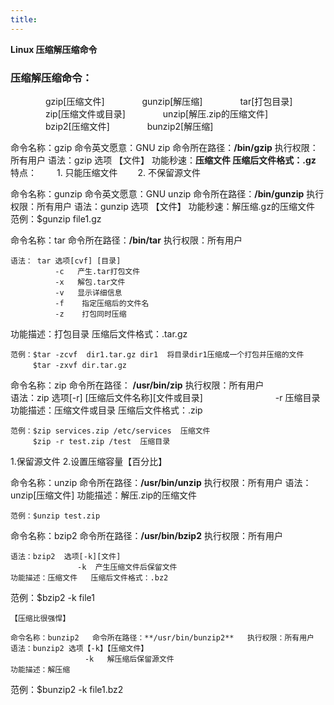 ```yaml
---
title: 
---
```


**Linux  压缩解压缩命令**

### 压缩解压缩命令：
　　　　gzip[压缩文件]
　　　　gunzip[解压缩]
　　　　tar[打包目录]
　　　　zip[压缩文件或目录]
　　　　unzip[解压.zip的压缩文件]
　　　　bzip2[压缩文件]
　　　　bunzip2[解压缩]

命令名称：gzip  命令英文愿意：GNU zip   命令所在路径：**/bin/gzip**
执行权限：所有用户    语法：gzip 选项 【文件】
功能秒速：**压缩文件   压缩后文件格式：.gz**
特点：
　　1. 只能压缩文件
　　2. 不保留源文件

命令名称：gunzip  命令英文愿意：GNU unzip   命令所在路径：**/bin/gunzip**
执行权限：所有用户    语法：gunzip 选项 【文件】
功能秒速：解压缩.gz的压缩文件  
范例：$gunzip file1.gz


命令名称：tar   命令所在路径：**/bin/tar**   执行权限：所有用户

```
语法： tar 选项[cvf] [目录]
　　　　　　-c   产生.tar打包文件
　　　　　　-x   解包.tar文件
　　　　　　-v   显示详细信息
　　　　　　-f    指定压缩后的文件名
　　　　　　-z    打包同时压缩
```

功能描述：打包目录
压缩后文件格式：.tar.gz
```
范例：$tar -zcvf  dir1.tar.gz dir1  将目录dir1压缩成一个打包并压缩的文件
　　　$tar -zxvf dir.tar.gz
```

命令名称：zip   命令所在路径： **/usr/bin/zip**   执行权限：所有用户  
语法：zip  选项[-r] [压缩后文件名称][文件或目录] 
　　　　　　　　-r 压缩目录
功能描述：压缩文件或目录    压缩后文件格式：.zip
```
范例：$zip services.zip /etc/services  压缩文件
　　　$zip -r test.zip /test  压缩目录
```
1.保留源文件  2.设置压缩容量【百分比】

命令名称：unzip   命令所在路径：**/usr/bin/unzip**  执行权限：所有用户
语法：unzip[压缩文件]   功能描述：解压.zip的压缩文件
```
范例：$unzip test.zip
```

命令名称：bzip2   命令所在路径：**/usr/bin/bzip2**    执行权限：所有用户 
```
语法：bzip2  选项[-k][文件]
　　　　　　　　　-k  产生压缩文件后保留文件
功能描述：压缩文件   压缩后文件格式：.bz2   
```
范例：$bzip2 -k file1
```
【压缩比很强悍】   

命令名称：bunzip2   命令所在路径：**/usr/bin/bunzip2**   执行权限：所有用户
语法：bunzip2 选项【-k】【压缩文件】
　　　　　　　　　　-k   解压缩后保留源文件
功能描述：解压缩
```
范例：$bunzip2  -k  file1.bz2
```